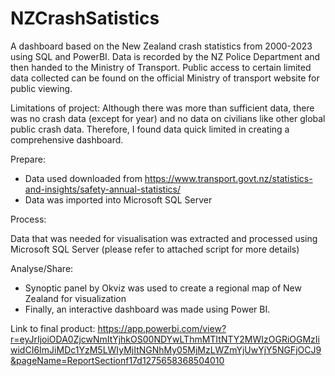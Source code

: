 # NZCrashSatistics
A dashboard based on the New Zealand crash statistics from 2000-2023 using SQL and PowerBI. Data is recorded by the NZ Police Department and then handed to the Ministry of Transport. Public access to certain limited data collected can be found on the official Ministry of transport website for public viewing. 

Limitations of project: Although there was more than sufficient data, there was no crash data (except for year) and no data on civilians like other global public crash data. Therefore, I found data quick limited in creating a comprehensive dashboard.  


Prepare:

- Data used downloaded from https://www.transport.govt.nz/statistics-and-insights/safety-annual-statistics/
- Data was imported into Microsoft SQL Server

Process:

Data that was needed for visualisation was extracted and processed using Microsoft SQL Server (please refer to attached script for more details)

Analyse/Share:
- Synoptic panel by Okviz was used to create a regional map of New Zealand for visualization
- Finally, an interactive dashboard was made using Power BI. 

Link to final product: https://app.powerbi.com/view?r=eyJrIjoiODA0ZjcwNmItYjhkOS00NDYwLThmMTItNTY2MWIzOGRiOGMzIiwidCI6ImJiMDc1YzM5LWIyMjItNGNhMy05MjMzLWZmYjUwYjY5NGFjOCJ9&pageName=ReportSectionf17d1275658368504010

